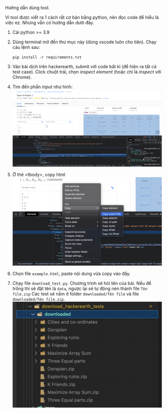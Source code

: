 Hướng dẫn dùng tool.

Vì tool được viết ra 1 cách rất cơ bản bằng python, nên đọc code để hiểu là việc ez. Nhưng vẫn có hướng dẫn dưới đây.

1. Cài python >= 3.9
2. Dùng terminal mở đến thư mục này (dùng vscode luôn cho tiện). Chạy cáu lệnh sau:

    `pip install -r requirements.txt`
3. Vào bài dịch trên hackerearth, submit với code bất kì (để hiện ra tất cả test case). Click chuột trái, chọn *inspect element* (hoặc chỉ là *inspect* với Chrome).
4. Tìm đến phần *input* như hình:
![plot](imgs/img1.png)
5. Ở thẻ \<tbody\>, copy html
![plot](imgs/img2.png)
6. Chọn file `example.html`, paste nội dung vừa copy vào đấy.
7. Chạy file `download_test.py`. Chương trình sẽ hỏi tên của bài. Nếu để trống thì sẽ đặt tên là `data`, ngược lại sẽ tự động nén thành file `Tên file.zip`
Các test sẽ nằm ở folder `downloaded/Tên file` và file `downloaded/Tên file.zip`.
![plot](imgs/img4.png)
